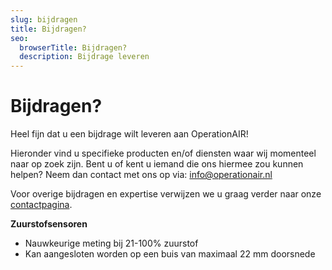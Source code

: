 ```yaml
---
slug: bijdragen
title: Bijdragen?
seo:
  browserTitle: Bijdragen?
  description: Bijdrage leveren
---
```

# Bijdragen?

Heel fijn dat u een bijdrage wilt leveren aan OperationAIR!

Hieronder vind u specifieke producten en/of diensten waar wij momenteel naar op zoek zijn. Bent u of kent u iemand die ons hiermee zou kunnen helpen? Neem dan contact met ons op via: [info@operationair.nl](<mailto: info@operationair.org>)

Voor overige bijdragen en expertise verwijzen we u graag verder naar onze [contactpagina](/contact). 

  

**Zuurstofsensoren**

* Nauwkeurige meting bij 21-100% zuurstof 
* Kan aangesloten worden op een buis van maximaal 22 mm doorsnede